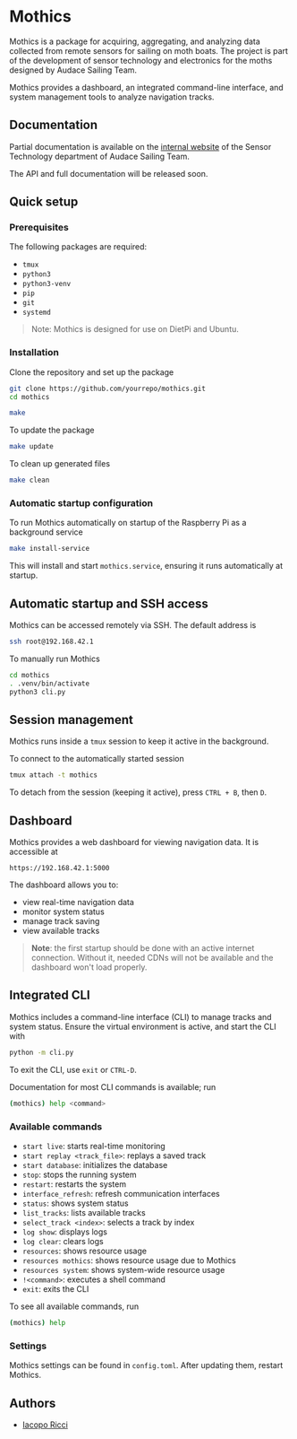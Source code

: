 # Mothics
Mothics is a package for acquiring, aggregating, and analyzing data
collected from remote sensors for sailing on moth boats. The project
is part of the development of sensor technology and electronics for
the moths designed by Audace Sailing Team.

Mothics provides a dashboard, an integrated command-line interface,
and system management tools to analyze navigation tracks.

## Documentation
Partial documentation is available on the [internal website](https://audace-sailing-team.github.io) of the Sensor Technology department of Audace Sailing Team.  

The API and full documentation will be released soon.

## Quick setup
### Prerequisites
The following packages are required:
- `tmux`
- `python3`
- `python3-venv`
- `pip`
- `git`
- `systemd`

> Note: Mothics is designed for use on DietPi and Ubuntu.

### Installation
Clone the repository and set up the package
```sh
git clone https://github.com/yourrepo/mothics.git
cd mothics

make
```

To update the package
```sh
make update
```

To clean up generated files
```sh
make clean
```

### Automatic startup configuration
To run Mothics automatically on startup of the Raspberry Pi as a background service
```sh
make install-service
```
This will install and start `mothics.service`, ensuring it runs automatically at startup.

## Automatic startup and SSH access
Mothics can be accessed remotely via SSH. The default address is
```sh
ssh root@192.168.42.1
```

To manually run Mothics
```sh
cd mothics
. .venv/bin/activate
python3 cli.py 
```

## Session management
Mothics runs inside a `tmux` session to keep it active in the background.

To connect to the automatically started session
```sh
tmux attach -t mothics
```

To detach from the session (keeping it active), press `CTRL + B`, then `D`.

## Dashboard
Mothics provides a web dashboard for viewing navigation data. It is accessible at
```
https://192.168.42.1:5000
```

The dashboard allows you to:
- view real-time navigation data
- monitor system status
- manage track saving
- view available tracks

> **Note**: the first startup should be done with an active internet
> connection. Without it, needed CDNs will not be available and the
> dashboard won't load properly.

## Integrated CLI
Mothics includes a command-line interface (CLI) to manage tracks and
system status. Ensure the virtual environment is active, and start the
CLI with
```sh
python -m cli.py
```

To exit the CLI, use `exit` or `CTRL-D`. 

Documentation for most CLI commands is available; run
```sh
(mothics) help <command>
```

### Available commands
- `start live`: starts real-time monitoring
- `start replay <track_file>`: replays a saved track
- `start database`: initializes the database
- `stop`: stops the running system
- `restart`: restarts the system
- `interface_refresh`: refresh communication interfaces
- `status`: shows system status
- `list_tracks`: lists available tracks
- `select_track <index>`: selects a track by index
- `log show`: displays logs
- `log clear`: clears logs
- `resources`: shows resource usage
- `resources mothics`: shows resource usage due to Mothics
- `resources system`: shows system-wide resource usage
- `!<command>`: executes a shell command
- `exit`: exits the CLI

To see all available commands, run
```sh
(mothics) help
```

### Settings
Mothics settings can be found in `config.toml`. After updating them,
restart Mothics.

## Authors
 - [Iacopo Ricci](https://www.iricci.frama.io)
